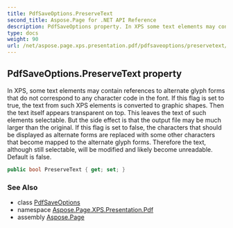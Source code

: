 ```yaml
---
title: PdfSaveOptions.PreserveText
second_title: Aspose.Page for .NET API Reference
description: PdfSaveOptions property. In XPS some text elements may contain references to alternate glyph forms that do not correspond to any character code in the font. If this flag is set to true the text from such XPS elements is converted to graphic shapes. Then the text itself appears transparent on top. This leaves the text of such elements selectable. But the side effect is that the output file may be much larger than the original. If this flag is set to false the characters that should be displayed as alternate forms are replaced with some other characters that become mapped to the alternate glyph forms. Therefore the text although still selectable will be modified and likely become unreadable. Default is false
type: docs
weight: 90
url: /net/aspose.page.xps.presentation.pdf/pdfsaveoptions/preservetext/
---
```

## PdfSaveOptions.PreserveText property

In XPS, some text elements may contain references to alternate glyph forms that do not correspond to any character code in the font. If this flag is set to true, the text from such XPS elements is converted to graphic shapes. Then the text itself appears transparent on top. This leaves the text of such elements selectable. But the side effect is that the output file may be much larger than the original. If this flag is set to false, the characters that should be displayed as alternate forms are replaced with some other characters that become mapped to the alternate glyph forms. Therefore the text, although still selectable, will be modified and likely become unreadable. Default is false.

```csharp
public bool PreserveText { get; set; }
```

### See Also

* class [PdfSaveOptions](../)
* namespace [Aspose.Page.XPS.Presentation.Pdf](../../pdfsaveoptions/)
* assembly [Aspose.Page](../../../)


